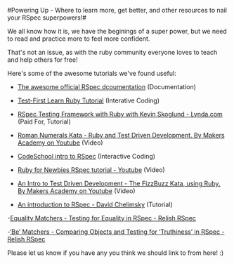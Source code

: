 #Powering Up - Where to learn more, get better, and other resources to nail your RSpec superpowers!#

We all know how it is, we have the beginings of a super power, but we need to read and practice more to feel more confident.

That's not an issue, as with the ruby community everyone loves to teach and help others for free!

Here's some of the awesome tutorials we've found useful:


- [The awesome official RSpec dcoumentation](http://rspec.info/documentation/) (Documentation)

- [Test-First Learn Ruby Tutorial](http://testfirst.org/learn_ruby) (Interative Coding)

- [RSpec Testing Framework with Ruby with Kevin Skoglund - Lynda.com](http://www.lynda.com/Ruby-tutorials/RSpec-Testing-Framework-Ruby/183884-2.html) (Paid For, Tutorial)

- [Roman Numerals Kata - Ruby and Test Driven Development. By Makers Academy on Youtube](https://www.youtube.com/watch?v=b0A6OKHtez4) (Video)

- [CodeSchool intro to RSpec](http://rspec.codeschool.com/levels/1) (Interactive Coding)

- [Ruby for Newbies RSpec tutorial - Youtube](https://www.youtube.com/watch?v=JhR9Ib1Ylb8&feature=relmfu) (Video)

- [An Intro to Test Driven Development - The FizzBuzz Kata, using Ruby. By Makers Academy on Youtube](https://www.youtube.com/watch?v=CHTep2zQVAc) (Video)

- [An introduction to RSpec - David Chelimsky](http://blog.davidchelimsky.net/blog/2007/05/14/an-introduction-to-rspec-part-i/) (Tutorial)

-[Equality Matchers - Testing for Equality in RSpec - Relish RSpec](https://www.relishapp.com/rspec/rspec-expectations/v/2-2/docs/matchers/equality-matchers)

-[‘Be’ Matchers - Comparing Objects and Testing for ‘Truthiness’ in RSpec - Relish RSpec](https://www.relishapp.com/rspec/rspec-expectations/v/2-2/docs/matchers/be-matchers)

Please let us know if you have any you think we should link to from here! :)

